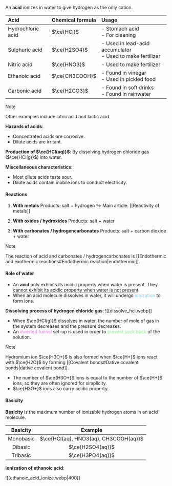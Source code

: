 An **acid** ionizes in water to give hydrogen as the only cation.

| Acid | Chemical formula | Usage |
| :--- | :--- | :--- |
| Hydrochloric acid | $\ce{HCl}$ | - Stomach acid<br>- For cleaning |
| Sulphuric acid | $\ce{H2SO4}$ | - Used in lead-acid accumulator<br>- Used to make fertilizer |
| Nitric acid | $\ce{HNO3}$ | - Used to make fertilizer |
| Ethanoic acid | $\ce{CH3COOH}$ | - Found in vinegar<br>- Used in pickled food |
| Carbonic acid | $\ce{H2CO3}$ | - Found in soft drinks<br>- Found in rainwater |
> [!note]
> Other examples include citric acid and lactic acid.

**Hazards of acids**:
- Concentrated acids are corrosive.
- Dilute acids are irritant.

**Production of $\ce{HCl(aq)}$**:
By dissolving hydrogen chloride gas ($\ce{HCl(g)}$) into water.

**Miscellaneous characteristics**:
- Most dilute acids taste sour.
- Dilute acids contain mobile ions to conduct electricity.

#### Reactions
1. **With metals**
   Products: salt + hydrogen
   ↪️ Main article: [[Reactivity of metals]]

2. **With oxides / hydroxides**
   Products: salt + water

3. **With carbonates / hydrogencarbonates**
   Products: salt + carbon dioxide + water

> [!note]
> The reaction of acid and carbonates / hydrogencarbonates is [[Endothermic and exothermic reactions#Endothermic reaction|endothermic]].

#### Role of water
- An **acid** only exhibits its acidic property when water is present.
  They <u>cannot exhibit its acidic property when water is not present</u>.
- When an acid molecule dissolves in water, it will undergo <span style="color: skyblue">ionization</span> to form ions.

**Dissolving process of hydrogen chloride gas**:
![[dissolve_hcl.webp]]
- When $\ce{HCl(g)}$ dissolves in water, the number of mole of gas in the system decreases and the pressure decreases.
- An <span style="color: violet">inverted funnel</span> set-up is used in order to <span style="color: lightgreen">prevent suck back</span> of the solution.

> [!note]
> Hydromium ion $\ce{H3O+}$ is also formed when $\ce{H+}$ ions react with $\ce{H2O}$ by forming [[Covalent bonds#Dative covalent bonds|dative covalent bond]].
> - The number of $\ce{H3O+}$ ions is equal to the number of $\ce{H+}$ ions, so they are often ignored for simplicity.
> - $\ce{H3O+}$ ions also carry acidic property.

#### Basicity
**Basicity** is the maximum number of ionizable hydrogen atoms in an acid molecule.

| Basicity | Example |
| :--: | :--: |
| Monobasic | $\ce{HCl(aq), HNO3(aq), CH3COOH(aq)}$ |
| Dibasic | $\ce{H2SO4(aq)}$ |
| Tribasic | $\ce{H3PO4(aq)}$ |

**Ionization of ethanoic acid**:

![[ethanoic_acid_ionize.webp|400]]

